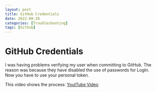 ```yaml
---
layout: post
title: GitHub Credentials
date: 2022-08-20
categories: [Troubleshooting]
tags: [Github]
---
```


# GitHub Credentials
I was having problems verifying my user when committing to GitHub.
The reason was because they have disabled the use of passwords for LogIn. Now you have to use your personal token.

This video shows the process: [YoutTube Video](https://www.youtube.com/watch?v=ytSoabxSQ6E&ab_channel=CodeWithArjun)
